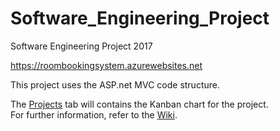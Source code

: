 # Software_Engineering_Project
Software Engineering Project 2017  

https://roombookingsystem.azurewebsites.net

This project uses the ASP.net MVC code structure.

The [Projects](https://github.com/JRud52/Software_Engineering_Project/projects/1) tab will contains the Kanban chart for the project.  
For further information, refer to the [Wiki](https://github.com/JRud52/Software_Engineering_Project/wiki).  
